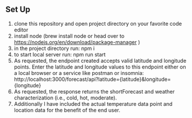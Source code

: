 ## Set Up

1. clone this repository and open project directory on your favorite code editor
2. install node (brew install node or head over to https://nodejs.org/en/download/package-manager )
3. in the project directory run: npm i
4. to start local server run: npm run start
5. As requested, the endpoint created accepts valid latitude and longitude points. Enter the latitude and longitude values to this endpoint either on a local browser or a service like postman or insomnia:  
   http://localhost:3000/forecast/api?latitude={latitude}&longitude={longitude}
6. As requested, the response returns the shortForecast and weather characterization (i.e., cold, hot, moderate).
7. Additionally I have included the actual temperature data point and location data for the benefit of the end user.
